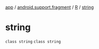 [app](../../../index.md) / [android.support.fragment](../../index.md) / [R](../index.md) / [string](./index.md)

# string

`class string`
`class string`
